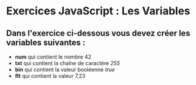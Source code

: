 # Exercices JavaScript : Les Variables
## Dans l'exercice ci-dessous vous devez créer les variables suivantes :

- **num** qui contient le nombre 42
- **txt** qui contient la chaîne de caractère *255*
- **bin** qui contient la valeur booléenne *true*
- **flt** qui contient la valeur 7,23
